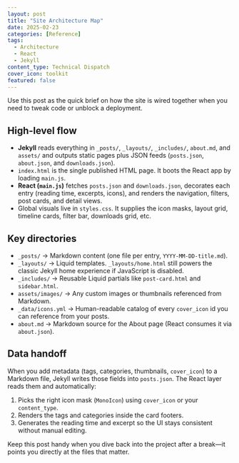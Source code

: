 ```yaml
---
layout: post
title: "Site Architecture Map"
date: 2025-02-23
categories: [Reference]
tags:
  - Architecture
  - React
  - Jekyll
content_type: Technical Dispatch
cover_icon: toolkit
featured: false
---
```


Use this post as the quick brief on how the site is wired together when you need to tweak code or unblock a deployment.

## High-level flow

- **Jekyll** reads everything in `_posts/`, `_layouts/`, `_includes/`, `about.md`, and `assets/` and outputs static pages plus JSON feeds (`posts.json`, `about.json`, and `downloads.json`).
- `index.html` is the single published HTML page. It boots the React app by loading `main.js`.
- **React (`main.js`)** fetches `posts.json` and `downloads.json`, decorates each entry (reading time, excerpts, icons), and renders the navigation, filters, post cards, and detail views.
- Global visuals live in `styles.css`. It supplies the icon masks, layout grid, timeline cards, filter bar, downloads grid, etc.

## Key directories

- `_posts/` → Markdown content (one file per entry, `YYYY-MM-DD-title.md`).
- `_layouts/` → Liquid templates. `_layouts/home.html` still powers the classic Jekyll home experience if JavaScript is disabled.
- `_includes/` → Reusable Liquid partials like `post-card.html` and `sidebar.html`.
- `assets/images/` → Any custom images or thumbnails referenced from Markdown.
- `_data/icons.yml` → Human-readable catalog of every `cover_icon` id you can reference from your posts.
- `about.md` → Markdown source for the About page (React consumes it via `about.json`).

## Data handoff

When you add metadata (tags, categories, thumbnails, `cover_icon`) to a Markdown file, Jekyll writes those fields into `posts.json`. The React layer reads them and automatically:

1. Picks the right icon mask (`MonoIcon`) using `cover_icon` or your `content_type`.
2. Renders the tags and categories inside the card footers.
3. Generates the reading time and excerpt so the UI stays consistent without manual editing.

Keep this post handy when you dive back into the project after a break—it points you directly at the files that matter.
